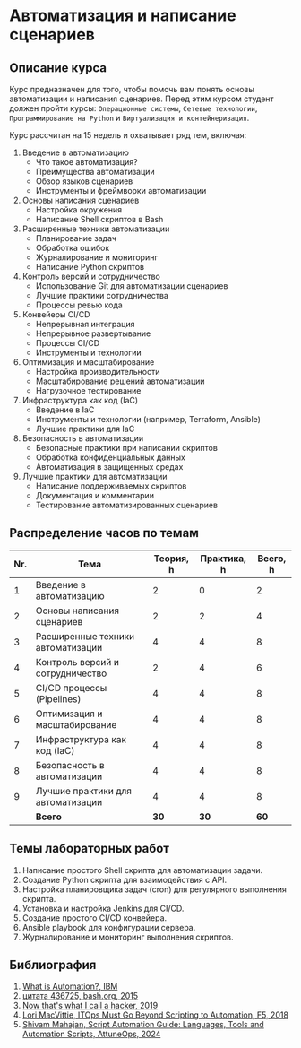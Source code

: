# Автоматизация и написание сценариев

## Описание курса

Курс предназначен для того, чтобы помочь вам понять основы автоматизации и написания сценариев. Перед этим курсом студент должен пройти курсы: `Операционные системы`, `Сетевые технологии`, `Программирование на Python` и `Виртуализация и контейнеризация`.

Курс рассчитан на 15 недель и охватывает ряд тем, включая:

1. Введение в автоматизацию
    - Что такое автоматизация?
    - Преимущества автоматизации
    - Обзор языков сценариев
    - Инструменты и фреймворки автоматизации
2. Основы написания сценариев
    - Настройка окружения
    - Написание Shell скриптов в Bash
3. Расширенные техники автоматизации
    - Планирование задач
    - Обработка ошибок
    - Журналирование и мониторинг
    - Написание Python скриптов
4. Контроль версий и сотрудничество
    - Использование Git для автоматизации сценариев
    - Лучшие практики сотрудничества
    - Процессы ревью кода
5. Конвейеры CI/CD
    - Непрерывная интеграция
    - Непрерывное развертывание
    - Процессы CI/CD
    - Инструменты и технологии
6. Оптимизация и масштабирование
    - Настройка производительности
    - Масштабирование решений автоматизации
    - Нагрузочное тестирование
7. Инфраструктура как код (IaC)
    - Введение в IaC
    - Инструменты и технологии (например, Terraform, Ansible)
    - Лучшие практики для IaC
8. Безопасность в автоматизации
    - Безопасные практики при написании скриптов
    - Обработка конфиденциальных данных
    - Автоматизация в защищенных средах
9. Лучшие практики для автоматизации
    - Написание поддерживаемых скриптов
    - Документация и комментарии
    - Тестирование автоматизированных сценариев

## Распределение часов по темам

| Nr. | Тема                              | Теория, h | Практика, h | Всего, h |
| --- | --------------------------------- | --------- | ----------- | -------- |
| 1   | Введение в автоматизацию          | 2         | 0           | 2        |
| 2   | Основы написания сценариев        | 2         | 2           | 4        |
| 3   | Расширенные техники автоматизации | 4         | 4           | 8        |
| 4   | Контроль версий и сотрудничество  | 2         | 4           | 6        |
| 5   | CI/CD процессы (Pipelines)        | 4         | 4           | 8        |
| 6   | Оптимизация и масштабирование     | 4         | 4           | 8        |
| 7   | Инфраструктура как код (IaC)      | 4         | 4           | 8        |
| 8   | Безопасность в автоматизации      | 4         | 4           | 8        |
| 9   | Лучшие практики для автоматизации | 4         | 4           | 8        |
|     | **Всего**                         | **30**    | **30**      | **60**   |

## Темы лабораторных работ

1. Написание простого Shell скрипта для автоматизации задачи.
2. Создание Python скрипта для взаимодействия с API.
3. Настройка планировщика задач (cron) для регулярного выполнения скрипта.
4. Установка и настройка Jenkins для CI/CD.
5. Создание простого CI/CD конвейера.
6. Ansible playbook для конфигурации сервера.
7. Журналирование и мониторинг выполнения скриптов.

## Библиография

1. [What is Automation?, IBM](https://www.ibm.com/topics/automation)
2. [цитата 436725, bash.org, 2015](https://башорг.рф/quote/436725)
3. [Now that's what I call a hacker, 2019](https://www.jitbit.com/alexblog/249-now-thats-what-i-call-a-hacker)
4. [Lori MacVittie, ITOps Must Go Beyond Scripting to Automation, F5, 2018](https://www.f5.com/company/blog/itops-must-go-beyond-scripting-to-automation)
5. [Shivam Mahajan, Script Automation Guide: Languages, Tools and Automation Scripts, AttuneOps, 2024](https://attuneops.io/script-automation-guide)